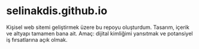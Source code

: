 # selinakdis.github.io
Kişisel web sitemi geliştirmek üzere bu repoyu oluşturdum. Tasarım, içerik ve altyapı tamamen bana ait. Amaç: dijital kimliğimi yansıtmak ve potansiyel iş fırsatlarına açık olmak.
